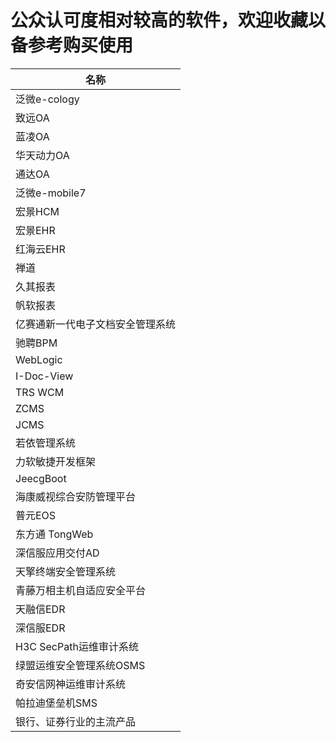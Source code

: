 # 公众认可度相对较高的软件，欢迎收藏以备参考购买使用

| 名称                     |
| -------------------------------- |
| 泛微e-cology                     |
| 致远OA                           |
| 蓝凌OA                           |
| 华天动力OA                       |
| 通达OA                           |
| 泛微e-mobile7                    |
| 宏景HCM                          |
| 宏景EHR                          |
| 红海云EHR                        |
| 禅道                             |
| 久其报表                         |
| 帆软报表                         |
| 亿赛通新一代电子文档安全管理系统 |
| 驰聘BPM                          |
| WebLogic                         |
| I-Doc-View                       |
| TRS WCM                          |
| ZCMS                             |
| JCMS                             |
| 若依管理系统                     |
| 力软敏捷开发框架                 |
| JeecgBoot                        |
| 海康威视综合安防管理平台         |
| 普元EOS                          |
| 东方通 TongWeb                   |
| 深信服应用交付AD                 |
| 天擎终端安全管理系统             |
| 青藤万相主机自适应安全平台       |
| 天融信EDR                        |
| 深信服EDR                        |
| H3C SecPath运维审计系统          |
| 绿盟运维安全管理系统OSMS         |
| 奇安信网神运维审计系统           |
| 帕拉迪堡垒机SMS                  |
| 银行、证券行业的主流产品         |
